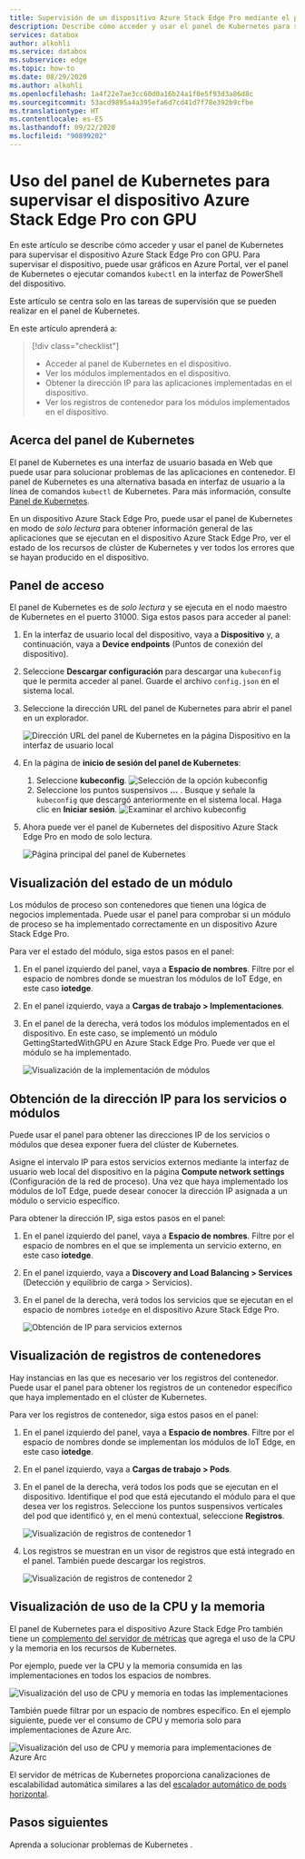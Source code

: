 ```yaml
---
title: Supervisión de un dispositivo Azure Stack Edge Pro mediante el panel de Kubernetes | Microsoft Docs
description: Describe cómo acceder y usar el panel de Kubernetes para supervisar el dispositivo Azure Stack Edge Pro.
services: databox
author: alkohli
ms.service: databox
ms.subservice: edge
ms.topic: how-to
ms.date: 08/29/2020
ms.author: alkohli
ms.openlocfilehash: 1a4f22e7ae3cc60d0a16b24a1f0e5f93d3a86d8c
ms.sourcegitcommit: 53acd9895a4a395efa6d7cd41d7f78e392b9cfbe
ms.translationtype: HT
ms.contentlocale: es-ES
ms.lasthandoff: 09/22/2020
ms.locfileid: "90899202"
---
```

# <a name="use-kubernetes-dashboard-to-monitor-your-azure-stack-edge-pro-gpu-device"></a>Uso del panel de Kubernetes para supervisar el dispositivo Azure Stack Edge Pro con GPU

En este artículo se describe cómo acceder y usar el panel de Kubernetes para supervisar el dispositivo Azure Stack Edge Pro con GPU. Para supervisar el dispositivo, puede usar gráficos en Azure Portal, ver el panel de Kubernetes o ejecutar comandos `kubectl` en la interfaz de PowerShell del dispositivo. 

Este artículo se centra solo en las tareas de supervisión que se pueden realizar en el panel de Kubernetes.

En este artículo aprenderá a:

> [!div class="checklist"]
>
> * Acceder al panel de Kubernetes en el dispositivo.
> * Ver los módulos implementados en el dispositivo.
> * Obtener la dirección IP para las aplicaciones implementadas en el dispositivo.
> * Ver los registros de contenedor para los módulos implementados en el dispositivo.


## <a name="about-kubernetes-dashboard"></a>Acerca del panel de Kubernetes

El panel de Kubernetes es una interfaz de usuario basada en Web que puede usar para solucionar problemas de las aplicaciones en contenedor. El panel de Kubernetes es una alternativa basada en interfaz de usuario a la línea de comandos `kubectl` de Kubernetes. Para más información, consulte [Panel de Kubernetes](https://kubernetes.io/docs/tasks/access-application-cluster/web-ui-dashboard/). 

En un dispositivo Azure Stack Edge Pro, puede usar el panel de Kubernetes en modo de *solo lectura* para obtener información general de las aplicaciones que se ejecutan en el dispositivo Azure Stack Edge Pro, ver el estado de los recursos de clúster de Kubernetes y ver todos los errores que se hayan producido en el dispositivo.

## <a name="access-dashboard"></a>Panel de acceso

El panel de Kubernetes es de *solo lectura* y se ejecuta en el nodo maestro de Kubernetes en el puerto 31000. Siga estos pasos para acceder al panel: 

1. En la interfaz de usuario local del dispositivo, vaya a **Dispositivo** y, a continuación, vaya a **Device endpoints** (Puntos de conexión del dispositivo). 
1. Seleccione **Descargar configuración** para descargar una `kubeconfig` que le permita acceder al panel. Guarde el archivo `config.json` en el sistema local.
1. Seleccione la dirección URL del panel de Kubernetes para abrir el panel en un explorador.

    ![Dirección URL del panel de Kubernetes en la página Dispositivo en la interfaz de usuario local](./media/azure-stack-edge-gpu-monitor-kubernetes-dashboard/kubernetes-dashboard-url-local-ui-1.png)

1. En la página de **inicio de sesión del panel de Kubernetes**:
    
    1. Seleccione **kubeconfig**. 
        ![Selección de la opción kubeconfig](./media/azure-stack-edge-gpu-monitor-kubernetes-dashboard/kubernetes-dashboard-sign-in-1.png) 
    1. Seleccione los puntos suspensivos **...** . Busque y señale la `kubeconfig` que descargó anteriormente en el sistema local. Haga clic en **Iniciar sesión**.
        ![Examinar el archivo kubeconfig](./media/azure-stack-edge-gpu-monitor-kubernetes-dashboard/kubernetes-dashboard-sign-in-2.png)    

6. Ahora puede ver el panel de Kubernetes del dispositivo Azure Stack Edge Pro en modo de solo lectura.

    ![Página principal del panel de Kubernetes](./media/azure-stack-edge-gpu-monitor-kubernetes-dashboard/kubernetes-dashboard-main-page-1.png)

## <a name="view-module-status"></a>Visualización del estado de un módulo

Los módulos de proceso son contenedores que tienen una lógica de negocios implementada. Puede usar el panel para comprobar si un módulo de proceso se ha implementado correctamente en un dispositivo Azure Stack Edge Pro.

Para ver el estado del módulo, siga estos pasos en el panel:

1. En el panel izquierdo del panel, vaya a **Espacio de nombres**. Filtre por el espacio de nombres donde se muestran los módulos de IoT Edge, en este caso **iotedge**.
1. En el panel izquierdo, vaya a **Cargas de trabajo > Implementaciones**.
1. En el panel de la derecha, verá todos los módulos implementados en el dispositivo. En este caso, se implementó un módulo GettingStartedWithGPU en Azure Stack Edge Pro. Puede ver que el módulo se ha implementado.

    ![Visualización de la implementación de módulos](./media/azure-stack-edge-gpu-monitor-kubernetes-dashboard/kubernetes-view-module-deployment-1.png)

 
## <a name="get-ip-address-for-services-or-modules"></a>Obtención de la dirección IP para los servicios o módulos

Puede usar el panel para obtener las direcciones IP de los servicios o módulos que desea exponer fuera del clúster de Kubernetes. 

Asigne el intervalo IP para estos servicios externos mediante la interfaz de usuario web local del dispositivo en la página **Compute network settings** (Configuración de la red de proceso). Una vez que haya implementado los módulos de IoT Edge, puede desear conocer la dirección IP asignada a un módulo o servicio específico. 

Para obtener la dirección IP, siga estos pasos en el panel:

1. En el panel izquierdo del panel, vaya a **Espacio de nombres**. Filtre por el espacio de nombres en el que se implementa un servicio externo, en este caso **iotedge**.
1. En el panel izquierdo, vaya a **Discovery and Load Balancing > Services** (Detección y equilibrio de carga > Servicios).
1. En el panel de la derecha, verá todos los servicios que se ejecutan en el espacio de nombres `iotedge` en el dispositivo Azure Stack Edge Pro.

    ![Obtención de IP para servicios externos](./media/azure-stack-edge-gpu-monitor-kubernetes-dashboard/kubernetes-get-ip-external-service-1.png)

## <a name="view-container-logs"></a>Visualización de registros de contenedores

Hay instancias en las que es necesario ver los registros del contenedor. Puede usar el panel para obtener los registros de un contenedor específico que haya implementado en el clúster de Kubernetes.

Para ver los registros de contenedor, siga estos pasos en el panel:

1. En el panel izquierdo del panel, vaya a **Espacio de nombres**. Filtre por el espacio de nombres donde se implementan los módulos de IoT Edge, en este caso **iotedge**.
1. En el panel izquierdo, vaya a **Cargas de trabajo > Pods**.
1. En el panel de la derecha, verá todos los pods que se ejecutan en el dispositivo. Identifique el pod que está ejecutando el módulo para el que desea ver los registros. Seleccione los puntos suspensivos verticales del pod que identificó y, en el menú contextual, seleccione **Registros**.

    ![Visualización de registros de contenedor 1](./media/azure-stack-edge-gpu-monitor-kubernetes-dashboard/kubernetes-view-container-logs-1.png)

1. Los registros se muestran en un visor de registros que está integrado en el panel. También puede descargar los registros.

    ![Visualización de registros de contenedor 2](./media/azure-stack-edge-gpu-monitor-kubernetes-dashboard/kubernetes-view-container-logs-1.png)
    

## <a name="view-cpu-memory-usage"></a>Visualización de uso de la CPU y la memoria

El panel de Kubernetes para el dispositivo Azure Stack Edge Pro también tiene un [complemento del servidor de métricas](https://kubernetes.io/docs/tasks/debug-application-cluster/resource-metrics-pipeline/) que agrega el uso de la CPU y la memoria en los recursos de Kubernetes.
 
Por ejemplo, puede ver la CPU y la memoria consumida en las implementaciones en todos los espacios de nombres. 

![Visualización del uso de CPU y memoria en todas las implementaciones](./media/azure-stack-edge-gpu-monitor-kubernetes-dashboard/view-cpu-memory-all-1.png)

También puede filtrar por un espacio de nombres específico. En el ejemplo siguiente, puede ver el consumo de CPU y memoria solo para implementaciones de Azure Arc.  

![Visualización del uso de CPU y memoria para implementaciones de Azure Arc](./media/azure-stack-edge-gpu-monitor-kubernetes-dashboard/view-cpu-memory-azure-arc-1.png)

El servidor de métricas de Kubernetes proporciona canalizaciones de escalabilidad automática similares a las del [escalador automático de pods horizontal](https://kubernetes.io/docs/tasks/run-application/horizontal-pod-autoscale/).


## <a name="next-steps"></a>Pasos siguientes

Aprenda a solucionar problemas de Kubernetes <!--insert link-->.
